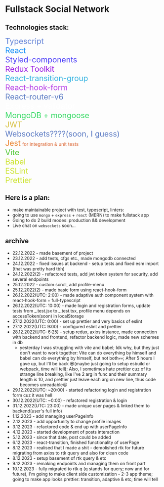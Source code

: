 # Fullstack Social Network

## Technologies stack:

<div style="color:#6383d7; font-size: 25px">
Typescript
</div>
<div style="color:#148ef8; font-size: 25px">
React
</div>
<div style="color:#4a3bf8; font-size: 25px">
Styled-components
</div>
<div style="color:#9918e3; font-size: 25px">
Redux Toolkit
</div>
<div style="color:#37b4e1; font-size: 25px">
React-transition-group
</div>
<div style="color:#b43de6; font-size: 25px">
React-hook-form
</div>
<div style="color:#5c7bc3; font-size: 25px">
React-router-v6
</div>
<div style="color:#ffffff; font-size: 25px">
Express + validator
</div>
<div style="color:#3ada67; font-size: 25px">
MongoDB + mongoose
</div>
<div style="color:#d7c145; font-size: 25px">
JWT
</div>
<div style="color:#5c7bc3; font-size: 25px">
Websockets????(soon, I guess)
</div>
<span style="color:#ea8430; font-size: 25px">
Jest<span style="color:#dc6633!important; position: relative; left: 5px; color:#3A5FB4; font-size: 15px">for integration & unit tests </span>
</span>
<div style="color:#52c736; font-size: 25px">
Vite
</div>
<div style="color:#cce32e; font-size: 25px">
Babel
</div>
<div style="color:#cce32e; font-size: 25px">
ESLint
</div>
<div style="color:#cce32e; font-size: 25px">
Prettier
</div>

## Here is a plan:

- make maintainable project with test, typescript, linters:
- going to use `mongo` + `express` + `react` (MERN) to make fullstack app
- Going to do 2 build modes: production && development
- Live chat on `websockets` soon...

## archive

- 22.12.2022 - made basement of project
- 23.12.2022 - add tests, cfgs etc., made mongodb connected
- 24.12.2022 - fixed issues at backend - setup tests and fixed esm import (that was pretty hard tbh)
- 24.12.2022(2) - refactored tests, add jwt token system for security, add several endpoints
- 25.12.2022 - custom scroll, add profile-menu
- 25.12.2022(2) - made basic form using react-hook-form
- 26.12.2022(UTC: 2:00) - made adaptive auth component system with react-hook-form + full-typescript
- 26.12.2022(UTC: 10:00) - made login and registration forms, update tests from _.test.jsx to _.test.tsx, profile menu depends on accessToken(soon) in localStorage
- 27.12.2022(UTC: 0:00) - set up prettier and very basics of eslint
- 27.12.2022(UTC: 9:00) - configured eslint and prettier
- 28.12.2022(UTC: 6:25) - setup redux, axios instance, made connection with backend and frontend, refactor backend logic, made new schemes in db
  - yesterday I was struggling with vite and babel; Idk why, but they just don't want to work together: Vite can do everything by himself and babel can do everything by himself, but not both💀💀; After 5 hours I gave up, but I'll be back 😎(maybe just going to setup esbuild or webpack, time will tell); Also, I sometimes hate prettier cuz of its strange line breaking, like I've 2 arg in func and their summary length is 10, and prettier just leave each arg on new line, thus code becomes unreadable😐
- 29.12.2022(UTC: ~20:00) - started refactoring login and registration form cuz it was hell
- 30.12.2022(UTC: ~0:00) - refactored registration & login
- 31.12.2022(UTC: 23:00) - made unique user pages & linked them to backend(user's full info)
- 1.12.2023 - add managing userPageInfo
- 2.12.2023 - add opportunity to change profile images
- 3.12.2023 - refactored code & end up with userPageInfo
- 4.12.2023 - started development of posts interaction
- 5.12.2023 - since that date, post could be added
- 6.12.2023 - react-transition, finished functionality of userPage
- 8.12.2023 - realised that I made a shit - demolished rtk for future migrating from axios to rtk query and also for clean code
- 8.12.2023 - setup basement of rtk query & etc
- 9.12.2023 - remaking endpoints and managing them on front part
- 10.12.2023 - fully migrated to rtk q (q stands for query; now and for future), I'm going to make client side customization - 2-3 app theme; going to make app looks prettier: transition, adaptive & etc; time will tell  